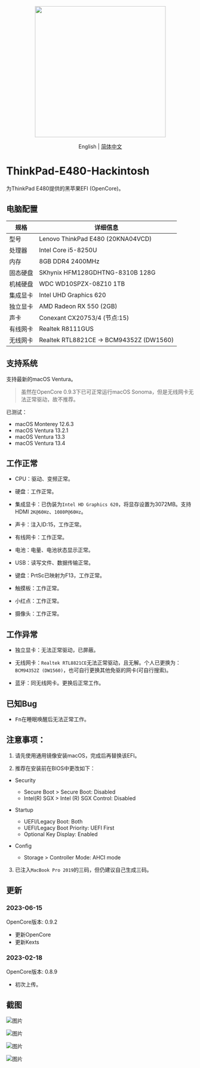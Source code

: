<div align="center">
<img src="https://img.skk.moe/2020/02/01/15deff1c-62cc-45b9-aac2-2f6bb9a4350b.jpg" width="350px">
  
English | [简体中文](README_CN.md)
</div>

# ThinkPad-E480-Hackintosh

为ThinkPad E480提供的黑苹果EFI (OpenCore)。

## 电脑配置

|规格|详细信息|
|-|-|
|型号|Lenovo ThinkPad E480 (20KNA04VCD)|
|处理器|Intel Core i5-8250U|
|内存|8GB DDR4 2400MHz|
|固态硬盘|SKhynix HFM128GDHTNG-8310B 128G|
|机械硬盘|WDC WD10SPZX-08Z10 1TB|
|集成显卡|Intel UHD Graphics 620|
|独立显卡|AMD Radeon RX 550 (2GB)|
|声卡|Conexant CX20753/4 (节点:15)|
|有线网卡|Realtek R8111GUS|
|无线网卡|Realtek RTL8821CE -> BCM94352Z (DW1560)|

## 支持系统

支持最新的macOS Ventura。
> 虽然在OpenCore 0.9.3下已可正常运行macOS Sonoma，但是无线网卡无法正常驱动，故不推荐。

已测试：
- macOS Monterey 12.6.3
- macOS Ventura 13.2.1
- macOS Ventura 13.3
- macOS Ventura 13.4

## 工作正常

- CPU：驱动、变频正常。

- 硬盘：工作正常。

- 集成显卡：已伪装为`Intel HD Graphics 620`，将显存设置为3072MB。支持HDMI `2K@60Hz`、`1080P@60Hz`。

- 声卡：注入ID:15，工作正常。

- 有线网卡：工作正常。

- 电池：电量、电池状态显示正常。

- USB：读写文件、数据传输正常。

- 键盘：PrtSc已映射为F13，工作正常。

- 触摸板：工作正常。

- 小红点：工作正常。

- 摄像头：工作正常。

## 工作异常

- 独立显卡：无法正常驱动，已屏蔽。

- 无线网卡：`Realtek RTL8821CE`无法正常驱动，且无解。个人已更换为：`BCM94352Z (DW1560)`，也可自行更换其他免驱的网卡(可自行搜索)。

- 蓝牙：同无线网卡。更换后正常工作。

## 已知Bug

- <kbd>Fn</kbd>在睡眠唤醒后无法正常工作。

## 注意事项：

1. 请先使用通用镜像安装macOS，完成后再替换该EFI。

2. 推荐在安装前在BIOS中更改如下：

- Security
  - Secure Boot > Secure Boot: Disabled
  - Intel(R) SGX > Intel (R) SGX Control: Disabled

- Startup
  - UEFI/Legacy Boot: Both
  - UEFI/Legacy Boot Priority: UEFI First
  - Optional Key Display: Enabled

- Config
  - Storage > Controller Mode: AHCI mode

3. 已注入`MacBook Pro 2019`的三码，但仍建议自己生成三码。

## 更新

### 2023-06-15
OpenCore版本: 0.9.2
- 更新OpenCore
- 更新Kexts

### 2023-02-18
OpenCore版本: 0.8.9
- 初次上传。

## 截图

![图片](https://user-images.githubusercontent.com/65167412/219908060-64258a9c-de23-4fb4-b590-dd35989c57f3.png)

![图片](https://user-images.githubusercontent.com/65167412/219908090-a21a9a7f-a8e2-4354-905f-701dc8978fd7.png)

![图片](https://user-images.githubusercontent.com/65167412/219908105-016aa70d-f014-4c8d-a0c1-8bfd7836a1d1.png)

![图片](https://user-images.githubusercontent.com/65167412/219908160-77dabe60-b898-42dd-9043-0040800f16af.png)
